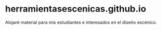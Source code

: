 # herramientasescenicas.github.io
Alojaré material para mis estudiantes e interesados en el diseño escénico.
